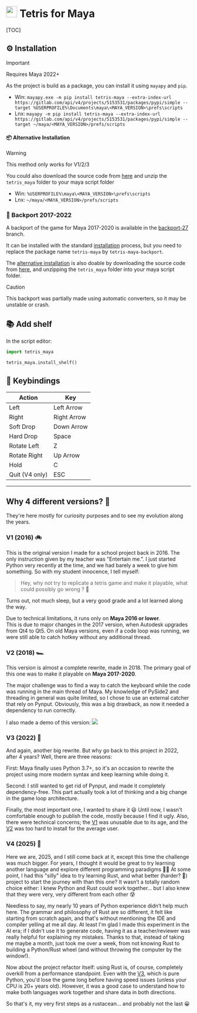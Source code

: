 # <img src="resources/logo.png"  width="30" height="auto"> Tetris for Maya

[TOC]

## ⚙ Installation

> [!important] 
> Requires Maya 2022+

As the project is build as a package, you can install it using `mayapy` and `pip`.

- Win:
  `mayapy.exe -m pip install tetris-maya --extra-index-url https://gitlab.com/api/v4/projects/5153531/packages/pypi/simple --target %USERPROFILE%\Documents\maya\<MAYA_VERSION>\prefs\scripts`
- Lnx:
  `mayapy -m pip install tetris-maya --extra-index-url https://gitlab.com/api/v4/projects/5153531/packages/pypi/simple --target ~/maya/<MAYA_VERSION>/prefs/scripts`

#### 📦 Alternative Installation

> [!warning] 
> This method only works for V1/2/3

You could also download the source code from [here](https://gitlab.com/mathbou/TetrisMaya/-/archive/master/TetrisMaya-master.zip?path=V3/tetris_maya)
and unzip the `tetris_maya` folder to your maya script folder

- Win: `%USERPROFILE%\maya\<MAYA_VERSION>\prefs\scripts`
- Lnx: `~/maya/<MAYA_VERSION>/prefs/scripts`

### 🧙‍ Backport 2017-2022

A backport of the game for Maya 2017-2020 is available in
the [backport-27](https://gitlab.com/mathbou/TetrisMaya/-/tree/backport_27) branch.

It can be installed with the standard [installation](#installation) process, 
but you need to replace the package name `tetris-maya` by `tetris-maya-backport`.

The [alternative installation](#alternative-installation) is also doable by downloading the source code
from [here](https://gitlab.com/mathbou/TetrisMaya/-/archive/backport_27/TetrisMaya-backport_27.zip?path=tetris_maya),
and unzipping the `tetris_maya` folder into your maya script folder.

> [!caution] 
> This backport was partially made using automatic converters, so it may be unstable or crash.

## 📚 Add shelf

In the script editor:

```python
import tetris_maya

tetris_maya.install_shelf()
```

## 🎹 Keybindings

| Action         | Key         |
|----------------|-------------|
| Left           | Left Arrow  | 
| Right          | Right Arrow | 
| Soft Drop      | Down Arrow  | 
| Hard Drop      | Space       | 
| Rotate Left    | Z           | 
| Rotate Right   | Up Arrow    | 
| Hold           | C           | 
| Quit (V4 only) | ESC         | 

---

## Why 4 different versions? 🤔

They're here mostly for curiosity purposes and to see my evolution along the years.

### V1 (2016) 🚲

This is the original version I made for a school project back in 2016.
The only instruction given by my teacher was "Entertain me.". I just started Python very recently at the time,
and we had barely a week to give him something. So with my student innocence, I tell myself:
> Hey, why not try to replicate a tetris game and make it playable, what could possibly go wrong ? 🤡

Turns out, not much sleep, but a very good grade and a lot learned along the way.

Due to technical limitations, it runs only on **Maya 2016 or lower**.  
This is due to major changes in the 2017 version, when Autodesk upgrades from Qt4 to Qt5.
On old Maya versions, even if a code loop was running, we were still able to catch hotkey without any additional thread.

### V2 (2018) 🏎️

This version is almost a complete rewrite, made in 2018.
The primary goal of this one was to make it playable on **Maya 2017-2020**.

The major challenge was to find a way to catch the keyboard while the code was running in the main thread of Maya.
My knowledge of PySide2 and threading in general was quite limited, so I chose to use an external catcher that rely on
Pynput.
Obviously, this was a big drawback, as now it needed a dependency to run correctly.

I also made a demo of this version:
[![](https://i.vimeocdn.com/video/690160903-08e3d87193b5eb570c2c877c1ef455a92e5eafcbd4e90138c4c6957e1db628ee-d)](https://vimeo.com/261212280)

### V3 (2022) 🚀

And again, another big rewrite. But why go back to this project in 2022, after 4 years? Well, there are three reasons:

First: Maya finally uses Python 3.7+, so it's an occasion to rewrite the project using more modern syntax and keep
learning while doing it.

Second: I still wanted to get rid of Pynput, and made it completely dependency-free.
This part actually took a lot of thinking and a big change in the game loop architecture.

Finally, the most important one, I wanted to share it 😃 Until now, I wasn't comfortable enough to publish the code,
mostly because I find it ugly.
Also, there were technical concerns; the [V1](#v1) was unusable due to its age,
and the [V2](#v2) was too hard to install for the average user.

### V4 (2025) 🦀

Here we are, 2025, and I still come back at it, except this time the challenge was much bigger.
For years, I thought it would be great to try learning another language and explore different programming paradigms 👨‍💻
At some point, I had this "silly" idea to try learning Rust, and what better (harder? 🤡) project to start the journey with than this one?
It wasn’t a totally random choice either: I knew Python and Rust could work together... but I also knew that they were very, very different from each other 😰

Needless to say, my nearly 10 years of Python experience didn’t help much here. The grammar and philosophy of Rust are
so different, it felt like starting from scratch again, and that's without mentioning the IDE and compiler yelling at me
all day.
At least I'm glad I made this experiment in the AI era; if I didn't use it to generate code, having it as a
teacher/reviewer was really helpful for explaining my mistakes. Thanks to that, instead of taking me maybe a month, 
just took me over a week, from not knowing Rust to building a Python/Rust wheel (and without throwing the computer by the window!).

Now about the project refactor itself: using Rust is, of course, completely overkill from a performance standpoint.
Even with the [V3](#v3), which is pure Python, you'd lose the game long before having speed issues (unless your CPU is
20+ years old).
However, it was a good case to understand how to make both languages work together and share data in both directions.

So that's it, my very first steps as a rustacean... and probably not the last 😀